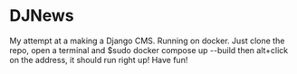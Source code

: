 # DJNews 
My attempt at a making a Django CMS.
Running on docker. Just clone the repo, open
a terminal and $sudo docker compose up --build
then alt+click on the address, it should run right up!
Have fun!
